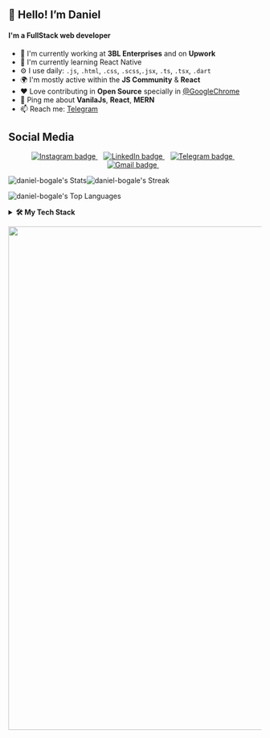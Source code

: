 ## 👋 Hello! I’m Daniel

#### I'm a FullStack web developer

- 🏢 I'm currently working at **3BL Enterprises** and on **Upwork**
- 🌱 I'm currently learning React Native
- ⚙️ I use daily: `.js`, `.html`, `.css`, `.scss`,`.jsx`, `.ts`, `.tsx`, `.dart`
- 🌍 I'm mostly active within the **JS Community** &  **React**
- ❤️ Love contributing in **Open Source** specially in [@GoogleChrome](https://github.com/vinayakkulkarni?org=GoogleChrome&year_list=1)
- 💬 Ping me about **VanilaJs**, **React**, **MERN**
- 📫 Reach me: [Telegram](https://t.me/Daniel_Bogale)
  

## Social Media
<p align='center'>
   <a href="https://t.me/Daniel_Bogale">
    <img src="https://img.shields.io/badge/telegram-%230077B5.svg?&style=for-the-badge&logo=telegram&logoColor=white" alt="Instagram badge" />
  </a>&nbsp;&nbsp;
  <a href="https://www.linkedin.com/in/daniel-bogale">
     <img src="https://img.shields.io/badge/linkedin-%230077B5.svg?&style=for-the-badge&logo=linkedin&logoColor=white" alt="LinkedIn badge" />
  </a>&nbsp;&nbsp;
  <a href="https://instagram.com/danny_bg1">
     <img src="https://img.shields.io/badge/instagram-%230077B5.svg?&style=for-the-badge&logo=instagram&logoColor=white" alt="Telegram badge" />
  </a>&nbsp;&nbsp;
  <a href="mailto:dannybg090909@gmail.com">
    <img src="https://img.shields.io/badge/gmail-%230077B5.svg?&style=for-the-badge&logo=gmail&logoColor=white" alt="Gmail badge" />
  </a>&nbsp;&nbsp;
</p>

![daniel-bogale's Stats](https://github-readme-stats.vercel.app/api?username=daniel-bogale&theme=tokyonight&show_icons=true&hide_border=true&count_private=true)![daniel-bogale's Streak](https://github-readme-streak-stats.herokuapp.com/?user=daniel-bogale&theme=tokyonight&hide_border=true)

![daniel-bogale's Top Languages](https://github-readme-stats.vercel.app/api/top-langs/?username=daniel-bogale&theme=tokyonight&show_icons=true&hide_border=true&layout=compact)

<details>
  <summary><b>🛠️ My Tech Stack</b></summary>
    <p>

| **Category** | **Technologies** |
| - | - |
**Frontend** | [![React](https://img.shields.io/static/v1?label=&message=React&color=61DAFB&logo=react&logoColor=FFFFFF)](https://reactjs.org/) [![Vue.js](https://img.shields.io/static/v1?label=&message=Vue.js&color=4FC08D&logo=vuedotjs&logoColor=FFFFFF)](https://vuejs.org/)  [![Angular](https://img.shields.io/static/v1?label=&message=Angular&color=DD0031&logo=angular&logoColor=FFFFFF)](https://angularjs.org/)
**Core** | [![TypeScript](https://img.shields.io/static/v1?label=&message=TypeScript&color=3178C6&logo=typescript&logoColor=FFFFFF)](https://www.typescriptlang.org/) [![JavaScript](https://img.shields.io/static/v1?label=&message=JavaScript&color=F7DF1E&logo=javascript&logoColor=FFFFFF)](https://www.javascript.com/) [![Python](https://img.shields.io/static/v1?label=&message=Python&color=3C78A9&logo=python&logoColor=FFFFFF)](https://www.python.org/)<br>[![Java](https://img.shields.io/static/v1?label=&message=Java&color=007396&logo=java&logoColor=FFFFFF)](https://www.java.com/) [![Node.js](https://img.shields.io/static/v1?label=&message=Node.js&color=339933&logo=nodedotjs&logoColor=FFFFFF)](https://nodejs.org/)
**Cloud** | [![fy](https://img.shields.io/static/v1?label=&message=Netlify&color=00C7B7&logo=netlify&logoColor=FFFFFF)](https://netlify.com/) [![Google Cloud](https://img.shields.io/static/v1?label=&message=GCP&color=4285F4&logo=googlecloud&logoColor=FFFFFF)](https://cloud.google.com/)
**Misc** | [![Linux](https://img.shields.io/static/v1?label=&message=Linux&color=FCC624&logo=linux&logoColor=FFFFFF)](https://www.linux.org/) [![Bash](https://img.shields.io/static/v1?label=&message=Bash&color=4EAA25&logo=gnubash&logoColor=FFFFFF)](https://www.gnu.org/software/bash/) [![Markdown](https://img.shields.io/static/v1?label=&message=Markdown&color=000000&logo=markdown&logoColor=FFFFFF)](https://en.wikipedia.org/wiki/Markdown)
**Editors** | [![VS Code](https://img.shields.io/static/v1?label=&message=VS%20Code&color=9013FE&logo=visualstudiocode&logoColor=FFFFFF)](https://code.visualstudio.com/)
  </p>
</details>

<!-- Snake -->   
<p align="center">
<a href="(https://github.com/daniel-bogale)" title="Snek 🐍"><img width="1000" src="https://github.com/daniel-bogale/daniel-bogale/blob/main/assets/github-user-contribution.svg"/></a>
</p>
